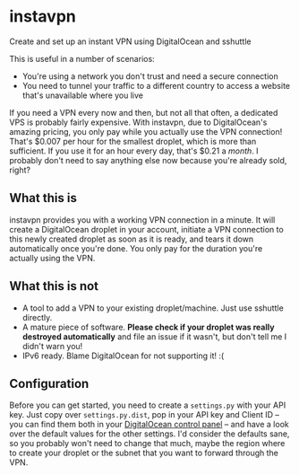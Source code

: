 instavpn
========

Create and set up an instant VPN using DigitalOcean and sshuttle

This is useful in a number of scenarios:
- You're using a network you don't trust and need a secure connection
- You need to tunnel your traffic to a different country to access a website that's unavailable where you live

If you need a VPN every now and then, but not all that often, a dedicated VPS is probably fairly expensive. With instavpn, due to DigitalOcean's amazing pricing, you only pay while you actually use the VPN connection! That's $0.007 per hour for the smallest droplet, which is more than sufficient. If you use it for an hour every day, that's $0.21 a *month*. I probably don't need to say anything else now because you're already sold, right?

## What this is
instavpn provides you with a working VPN connection in a minute. It will create a DigitalOcean droplet in your account, initiate a VPN connection to this newly created droplet as soon as it is ready, and tears it down automatically once you're done. You only pay for the duration you're actually using the VPN.

## What this is not
- A tool to add a VPN to your existing droplet/machine. Just use sshuttle directly.
- A mature piece of software. **Please check if your droplet was really destroyed automatically** and file an issue if it wasn't, but don't tell me I didn't warn you!
- IPv6 ready. Blame DigitalOcean for not supporting it! :(

## Configuration
Before you can get started, you need to create a `settings.py` with your API key. Just copy over `settings.py.dist`, pop in your API key and Client ID – you can find them both in your [DigitalOcean control panel](https://cloud.digitalocean.com/api_access) – and have a look over the default values for the other settings. I'd consider the defaults sane, so you probably won't need to change that much, maybe the region where to create your droplet or the subnet that you want to forward through the VPN.
